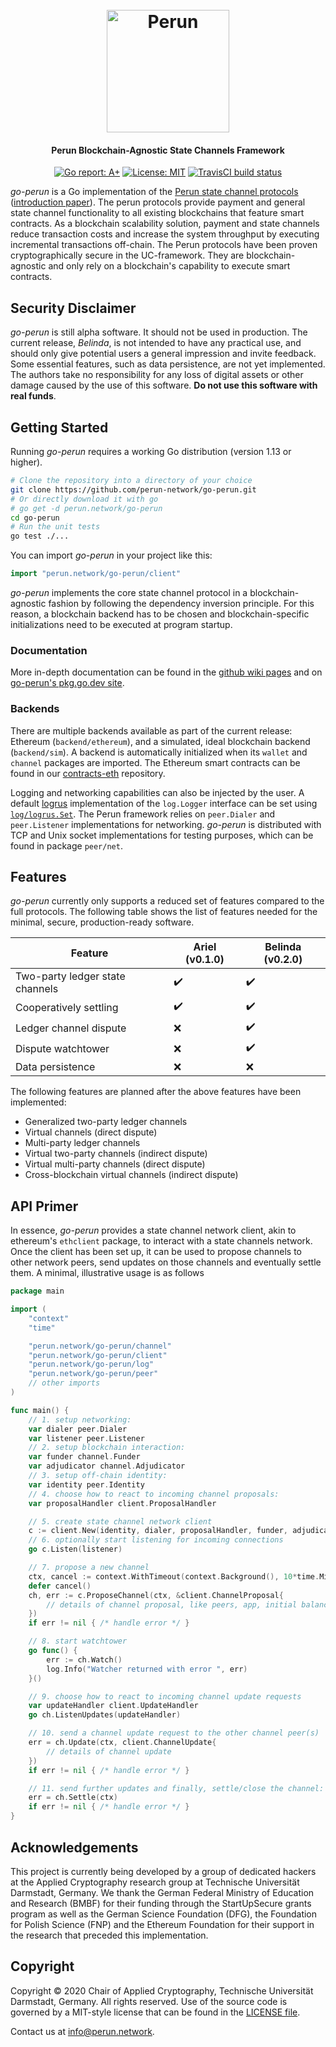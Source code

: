 <h1 align="center"><br>
    <a href="https://perun.network/"><img src=".assets/logo.png" alt="Perun" width="196"></a>
<br></h1>

<h4 align="center">Perun Blockchain-Agnostic State Channels Framework</h4>

<p align="center">
  <a href="https://goreportcard.com/report/github.com/perun-network/go-perun"><img src="https://goreportcard.com/badge/github.com/perun-network/go-perun" alt="Go report: A+"></a>
  <a href="https://perun.mit-license.org/"><img src="https://img.shields.io/badge/License-MIT-blue.svg" alt="License: MIT"></a>
  <a href="https://travis-ci.org/perun-network/go-perun"><img src="https://travis-ci.org/perun-network/go-perun.svg?branch=dev" alt="TravisCI build status"></a>
</p>

_go-perun_ is a Go implementation of the [Perun state channel protocols](https://perun.network/) ([introduction paper](https://perun.network/pdf/Perun2.0.pdf)).
The perun protocols provide payment and general state channel functionality to all existing blockchains that feature smart contracts.
As a blockchain scalability solution, payment and state channels reduce transaction costs and increase the system throughput by executing incremental transactions off-chain.
The Perun protocols have been proven cryptographically secure in the UC-framework.
They are blockchain-agnostic and only rely on a blockchain's capability to execute smart contracts.

## Security Disclaimer

_go-perun_ is still alpha software.
It should not be used in production.
The current release, _Belinda_, is not intended to have any practical use, and should only give potential users a general impression and invite feedback.
Some essential features, such as data persistence, are not yet implemented.
The authors take no responsibility for any loss of digital assets or other damage caused by the use of this software.
**Do not use this software with real funds**.

## Getting Started

Running _go-perun_ requires a working Go distribution (version 1.13 or higher).
```sh
# Clone the repository into a directory of your choice
git clone https://github.com/perun-network/go-perun.git
# Or directly download it with go
# go get -d perun.network/go-perun
cd go-perun
# Run the unit tests
go test ./...
```

You can import _go-perun_ in your project like this:
```go
import "perun.network/go-perun/client"
```

_go-perun_ implements the core state channel protocol in a blockchain-agnostic fashion by following the dependency inversion principle.
For this reason, a blockchain backend has to be chosen and blockchain-specific initializations need to be executed at program startup.

### Documentation

More in-depth documentation can be found in the [github wiki pages](https://github.com/perun-network/go-perun/wiki)
and on [go-perun's pkg.go.dev site](https://pkg.go.dev/perun.network/go-perun).

### Backends

There are multiple backends available as part of the current release: Ethereum (`backend/ethereum`), and a simulated, ideal blockchain backend (`backend/sim`).
A backend is automatically initialized when its `wallet` and `channel` packages are imported.
The Ethereum smart contracts can be found in our [contracts-eth](https://github.com/perun-network/contracts-eth) repository.

Logging and networking capabilities can also be injected by the user.
A default [logrus](https://github.com/sirupsen/logrus) implementation of the `log.Logger` interface can be set using [`log/logrus.Set`](log/logrus/logrus.go#L44).
The Perun framework relies on `peer.Dialer` and `peer.Listener` implementations for networking.
_go-perun_ is distributed with TCP and Unix socket implementations for testing
purposes, which can be found in package `peer/net`.

## Features

_go-perun_ currently only supports a reduced set of features compared to the full protocols.
The following table shows the list of features needed for the minimal, secure, production-ready software.

| Feature                          | Ariel (v0.1.0)     | Belinda (v0.2.0)   |
| -------------------------------- | ------------------ | ------------------ |
| Two-party ledger state channels  | :heavy_check_mark: | :heavy_check_mark: |
| Cooperatively settling           | :heavy_check_mark: | :heavy_check_mark: |
| Ledger channel dispute           | :x:                | :heavy_check_mark: |
| Dispute watchtower               | :x:                | :heavy_check_mark: |
| Data persistence                 | :x:                | :x:                |

The following features are planned after the above features have been implemented:
* Generalized two-party ledger channels
* Virtual channels (direct dispute)
* Multi-party ledger channels
* Virtual two-party channels (indirect dispute)
* Virtual multi-party channels (direct dispute)
* Cross-blockchain virtual channels (indirect dispute)

## API Primer

In essence, _go-perun_ provides a state channel network client, akin to ethereum's `ethclient` package, to interact with a state channels network.
Once the client has been set up, it can be used to propose channels to other network peers, send updates on those channels and eventually settle them.
A minimal, illustrative usage is as follows
```go
package main

import (
	"context"
	"time"

	"perun.network/go-perun/channel"
	"perun.network/go-perun/client"
	"perun.network/go-perun/log"
	"perun.network/go-perun/peer"
	// other imports
)

func main() {
	// 1. setup networking:
	var dialer peer.Dialer
	var listener peer.Listener
	// 2. setup blockchain interaction:
	var funder channel.Funder
	var adjudicator channel.Adjudicator
	// 3. setup off-chain identity:
	var identity peer.Identity
	// 4. choose how to react to incoming channel proposals:
	var proposalHandler client.ProposalHandler

	// 5. create state channel network client
	c := client.New(identity, dialer, proposalHandler, funder, adjudicator)
	// 6. optionally start listening for incoming connections
	go c.Listen(listener)

	// 7. propose a new channel
	ctx, cancel := context.WithTimeout(context.Background(), 10*time.Minute)
	defer cancel()
	ch, err := c.ProposeChannel(ctx, &client.ChannelProposal{
		// details of channel proposal, like peers, app, initial balances, ...
	})
	if err != nil { /* handle error */ }

	// 8. start watchtower
	go func() {
		err := ch.Watch()
		log.Info("Watcher returned with error ", err)
	}()

	// 9. choose how to react to incoming channel update requests
	var updateHandler client.UpdateHandler
	go ch.ListenUpdates(updateHandler)

	// 10. send a channel update request to the other channel peer(s)
	err = ch.Update(ctx, client.ChannelUpdate{
		// details of channel update
	})
	if err != nil { /* handle error */ }

	// 11. send further updates and finally, settle/close the channel:
	err = ch.Settle(ctx)
	if err != nil { /* handle error */ }
}
```

## Acknowledgements

This project is currently being developed by a group of dedicated hackers at the Applied Cryptography research group at Technische Universität Darmstadt, Germany.
We thank the German Federal Ministry of Education and Research (BMBF) for their funding through the StartUpSecure grants program as well as the German Science Foundation (DFG), the Foundation for Polish Science (FNP) and the Ethereum Foundation for their support in the research that preceded this implementation.

## Copyright

Copyright &copy; 2020 Chair of Applied Cryptography, Technische Universität Darmstadt, Germany.
All rights reserved.
Use of the source code is governed by a MIT-style license that can be found in the [LICENSE file](LICENSE).

Contact us at [info@perun.network](mailto:info@perun.network).
